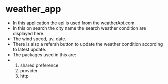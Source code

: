 

# weather_app

* In this application the api is used from the  weatherApi.com.
* In this on search the city name the search weather condition are displayed here.
* The wind speed, uv, date.
* There is also a refersh button to update the weather condition according to latest update.
* The packages used in this are:
* 1. shared preference
  2. provider
  3. http 

